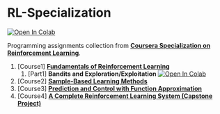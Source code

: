 # RL-Specialization

[![Open In Colab](https://colab.research.google.com/assets/colab-badge.svg)](https://colab.research.google.com/github/googlecolab/colabtools/blob/master/notebooks/colab-github-demo.ipynb)

Programming assignments collection from [**Coursera Specialization on Reinforcement Learning**](https://www.coursera.org/specializations/reinforcement-learning).

1. [Course1] [**Fundamentals of Reinforcement Learning**](https://www.coursera.org/learn/fundamentals-of-reinforcement-learning)
    1. [Part1] **Bandits and Exploration/Exploitation** [![Open In Colab](https://colab.research.google.com/assets/colab-badge.svg)](https://colab.research.google.com/github/damianiRiccardo90/RL-Specialization/blob/master/C1-Fundamentals_of_Reinforcement_Learning/W1-Bandits_and_Exploration_Exploitation/w1_assignment.ipynb)
2. [Course2] [**Sample-Based Learning Methods**](https://www.coursera.org/learn/sample-based-learning-methods)
3. [Course3] [**Prediction and Control with Function Approximation**](https://www.coursera.org/learn/prediction-control-function-approximation)
4. [Course4] [**A Complete Reinforcement Learning System (Capstone Project)**](https://www.coursera.org/learn/complete-reinforcement-learning-system)
